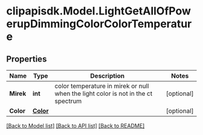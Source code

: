 # clipapisdk.Model.LightGetAllOfPowerupDimmingColorColorTemperature

## Properties

Name | Type | Description | Notes
------------ | ------------- | ------------- | -------------
**Mirek** | **int** | color temperature in mirek or null when the light color is not in the ct spectrum | [optional] 
**Color** | [**Color**](Color.md) |  | [optional] 

[[Back to Model list]](../README.md#documentation-for-models) [[Back to API list]](../README.md#documentation-for-api-endpoints) [[Back to README]](../README.md)

